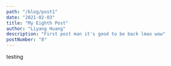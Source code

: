 ```yaml
---
path: "/blog/post1"
date: "2021-02-03"
title: "My Eighth Post"
author: "Liyang Huang"
description: "First post man it's good to be back lmao wow"
postNumber: "8"
---
```


testing